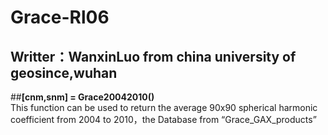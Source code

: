 # Grace-Rl06
## Writter：WanxinLuo from china university of geosince,wuhan
##**[cnm,snm] = Grace20042010()**  
  This function can be used to return the average 90x90 spherical harmonic coefficient from 2004 to 2010，the Database from “Grace_GAX_products”
